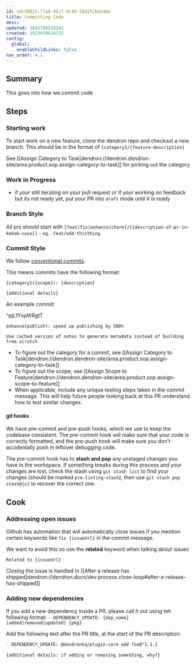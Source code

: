 ```yaml
---
id: adc39825-77a6-46cf-9c49-2642fcb4248e
title: Committing Code
desc: ''
updated: 1645766520241
created: 1623430616135
config:
  global:
    enableChildLinks: false
nav_order: 4.1
---
```


## Summary

This goes into how we commit code

## Steps

### Starting work

To start work on a new feature, clone the dendron repo and checkout a new branch. This should be in the format of `{category}/{feature-description}`

See [[Assign Category to Task|dendron://dendron.dendron-site/area.product.sop.assign-category-to-task]] for picking out the category

### Work in Progress
- if your still iterating on your pull request or if your working on feedback but its not ready yet, put your PR into `draft` mode until it is ready

### Branch Style

All prs should start with `[feat|fix|enhance|chore]/[{description-of-pr-in-kebab-case}]`
    - `eg. feat/add-thisthing`

### Commit Style

We follow [conventional commits](https://www.conventionalcommits.org/en/v1.0.0/).

This means commits have the following format:

```
{category}({scope}): {description}

{additional details}
```

An example commit:

^pjL1YxpWRgtT
``` 
enhance(publish): speed up publishing by 500%

Use cached version of notes to generate metadata instead of building from scratch
```

* To figure out the category for a commit, see [[Assign Category to Task|dendron://dendron.dendron-site/area.product.sop.assign-category-to-task]]
* To figure out the scope, see [[Assign Scope to Feature|dendron://dendron.dendron-site/area.product.sop.assign-scope-to-feature]]
* When applicable, include any unique testing steps taken in the commit message. This will help future people looking back at this PR understand how to test similar changes.

#### git hooks

We have pre-commit and pre-push hooks, which we use to keep the codebase
consistent. The pre-commit hook will make sure that your code is correctly
formatted, and the pre-push hook will make sure you don't accidentally push in
leftover debugging code.

The pre-commit hook has to **stash and pop** any unstaged changes you have in
the workspace. If something breaks during this process and your changes are
lost, check the stash using `git stash list` to find your changes (should be marked `pre-linting-stash`),
then use `git stash pop stash@{x}` to recover the correct one.


## Cook

### Addressing open issues

Github has automation that will automatically close issues if you mention certain keywords like `fix {issueUrl}` in the commit message. 

We want to avoid this so use the **related** keyword when talking about issues

```
Related to {issueUrl}
```

Closing the issue is handled in [[After a release has shipped|dendron://dendron.docs/dev.process.close-loop#after-a-release-has-shipped]]

### Adding new dependencies

If you add a new dependency inside a PR, please call it out using teh following format: `- DEPENDENCY_UPDATE: {dep_name} [added|removed|updated] {pkg}`

Add the following text after the PR title, at the start of the PR description:
```md
- DEPENDENCY_UPDATE: @dendronhq/plugin-core add foo@^1.1.1

{additional details: if adding or removing something, why?}
```